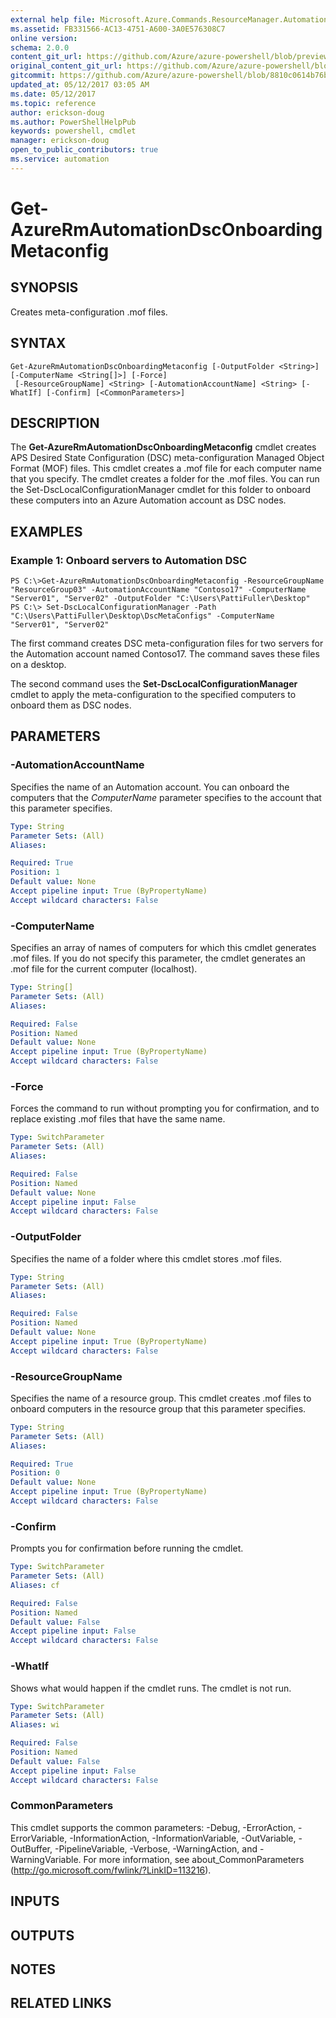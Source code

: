 ```yaml
---
external help file: Microsoft.Azure.Commands.ResourceManager.Automation.dll-Help.xml
ms.assetid: FB331566-AC13-4751-A600-3A0E576308C7
online version:
schema: 2.0.0
content_git_url: https://github.com/Azure/azure-powershell/blob/preview/src/ResourceManager/Automation/Commands.Automation/help/Get-AzureRmAutomationDscOnboardingMetaconfig.md
original_content_git_url: https://github.com/Azure/azure-powershell/blob/preview/src/ResourceManager/Automation/Commands.Automation/help/Get-AzureRmAutomationDscOnboardingMetaconfig.md
gitcommit: https://github.com/Azure/azure-powershell/blob/8810c0614b76be8d014616888a4ae7733a452af9
updated_at: 05/12/2017 03:05 AM
ms.date: 05/12/2017
ms.topic: reference
author: erickson-doug
ms.author: PowerShellHelpPub
keywords: powershell, cmdlet
manager: erickson-doug
open_to_public_contributors: true
ms.service: automation
---
```


# Get-AzureRmAutomationDscOnboardingMetaconfig

## SYNOPSIS
Creates meta-configuration .mof files.

## SYNTAX

```
Get-AzureRmAutomationDscOnboardingMetaconfig [-OutputFolder <String>] [-ComputerName <String[]>] [-Force]
 [-ResourceGroupName] <String> [-AutomationAccountName] <String> [-WhatIf] [-Confirm] [<CommonParameters>]
```

## DESCRIPTION
The **Get-AzureRmAutomationDscOnboardingMetaconfig** cmdlet creates APS Desired State Configuration (DSC) meta-configuration Managed Object Format (MOF) files.
This cmdlet creates a .mof file for each computer name that you specify.
The cmdlet creates a folder for the .mof files.
You can run the Set-DscLocalConfigurationManager cmdlet for this folder to onboard these computers into an Azure Automation account as DSC nodes.

## EXAMPLES

### Example 1: Onboard servers to Automation DSC
```
PS C:\>Get-AzureRmAutomationDscOnboardingMetaconfig -ResourceGroupName "ResourceGroup03" -AutomationAccountName "Contoso17" -ComputerName "Server01", "Server02" -OutputFolder "C:\Users\PattiFuller\Desktop" 
PS C:\> Set-DscLocalConfigurationManager -Path "C:\Users\PattiFuller\Desktop\DscMetaConfigs" -ComputerName "Server01", "Server02"
```

The first command creates DSC meta-configuration files for two servers for the Automation account named Contoso17.
The command saves these files on a desktop.

The second command uses the **Set-DscLocalConfigurationManager** cmdlet to apply the meta-configuration to the specified computers to onboard them as DSC nodes.

## PARAMETERS

### -AutomationAccountName
Specifies the name of an Automation account.
You can onboard the computers that the *ComputerName* parameter specifies to the account that this parameter specifies.

```yaml
Type: String
Parameter Sets: (All)
Aliases: 

Required: True
Position: 1
Default value: None
Accept pipeline input: True (ByPropertyName)
Accept wildcard characters: False
```

### -ComputerName
Specifies an array of names of computers for which this cmdlet generates .mof files.
If you do not specify this parameter, the cmdlet generates an .mof file for the current computer (localhost).

```yaml
Type: String[]
Parameter Sets: (All)
Aliases: 

Required: False
Position: Named
Default value: None
Accept pipeline input: True (ByPropertyName)
Accept wildcard characters: False
```

### -Force
Forces the command to run without prompting you for confirmation, and to replace existing .mof files that have the same name.

```yaml
Type: SwitchParameter
Parameter Sets: (All)
Aliases: 

Required: False
Position: Named
Default value: None
Accept pipeline input: False
Accept wildcard characters: False
```

### -OutputFolder
Specifies the name of a folder where this cmdlet stores .mof files.

```yaml
Type: String
Parameter Sets: (All)
Aliases: 

Required: False
Position: Named
Default value: None
Accept pipeline input: True (ByPropertyName)
Accept wildcard characters: False
```

### -ResourceGroupName
Specifies the name of a resource group.
This cmdlet creates .mof files to onboard computers in the resource group that this parameter specifies.

```yaml
Type: String
Parameter Sets: (All)
Aliases: 

Required: True
Position: 0
Default value: None
Accept pipeline input: True (ByPropertyName)
Accept wildcard characters: False
```

### -Confirm
Prompts you for confirmation before running the cmdlet.

```yaml
Type: SwitchParameter
Parameter Sets: (All)
Aliases: cf

Required: False
Position: Named
Default value: False
Accept pipeline input: False
Accept wildcard characters: False
```

### -WhatIf
Shows what would happen if the cmdlet runs.
The cmdlet is not run.

```yaml
Type: SwitchParameter
Parameter Sets: (All)
Aliases: wi

Required: False
Position: Named
Default value: False
Accept pipeline input: False
Accept wildcard characters: False
```

### CommonParameters
This cmdlet supports the common parameters: -Debug, -ErrorAction, -ErrorVariable, -InformationAction, -InformationVariable, -OutVariable, -OutBuffer, -PipelineVariable, -Verbose, -WarningAction, and -WarningVariable. For more information, see about_CommonParameters (http://go.microsoft.com/fwlink/?LinkID=113216).

## INPUTS

## OUTPUTS

## NOTES

## RELATED LINKS

